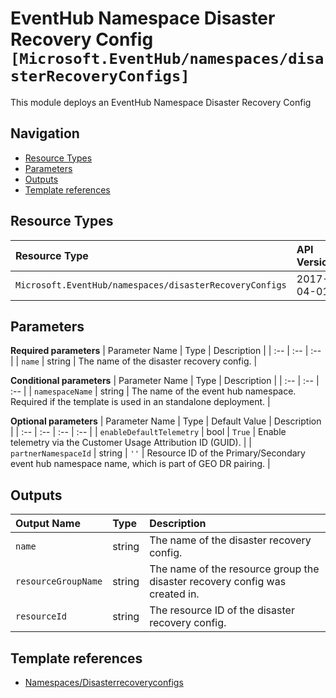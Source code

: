 # EventHub Namespace Disaster Recovery Config `[Microsoft.EventHub/namespaces/disasterRecoveryConfigs]`

This module deploys an EventHub Namespace Disaster Recovery Config

## Navigation

- [Resource Types](#Resource-Types)
- [Parameters](#Parameters)
- [Outputs](#Outputs)
- [Template references](#Template-references)

## Resource Types

| Resource Type | API Version |
| :-- | :-- |
| `Microsoft.EventHub/namespaces/disasterRecoveryConfigs` | 2017-04-01 |

## Parameters

**Required parameters**
| Parameter Name | Type | Description |
| :-- | :-- | :-- |
| `name` | string | The name of the disaster recovery config. |

**Conditional parameters**
| Parameter Name | Type | Description |
| :-- | :-- | :-- |
| `namespaceName` | string | The name of the event hub namespace. Required if the template is used in an standalone deployment. |

**Optional parameters**
| Parameter Name | Type | Default Value | Description |
| :-- | :-- | :-- | :-- |
| `enableDefaultTelemetry` | bool | `True` | Enable telemetry via the Customer Usage Attribution ID (GUID). |
| `partnerNamespaceId` | string | `''` | Resource ID of the Primary/Secondary event hub namespace name, which is part of GEO DR pairing. |


## Outputs

| Output Name | Type | Description |
| :-- | :-- | :-- |
| `name` | string | The name of the disaster recovery config. |
| `resourceGroupName` | string | The name of the resource group the disaster recovery config was created in. |
| `resourceId` | string | The resource ID of the disaster recovery config. |

## Template references

- [Namespaces/Disasterrecoveryconfigs](https://docs.microsoft.com/en-us/azure/templates/Microsoft.EventHub/2017-04-01/namespaces/disasterRecoveryConfigs)

